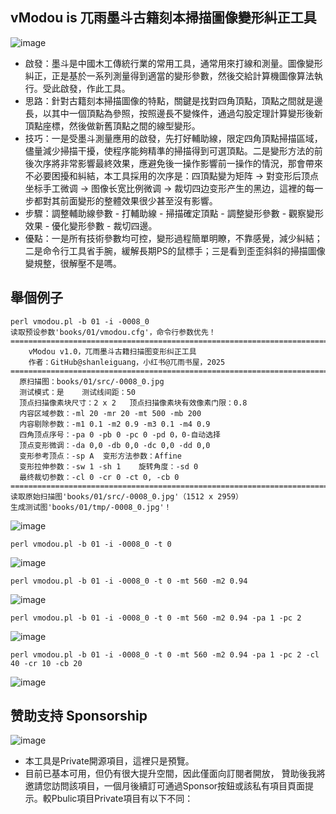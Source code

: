 


## vModou is 兀雨墨斗古籍刻本掃描圖像變形糾正工具

![image](https://github.com/shanleiguang/vModou/blob/main/images/000.png)

- 啟發：墨斗是中國木工傳統行業的常用工具，通常用來打線和測量。圖像變形糾正，正是基於一系列測量得到適當的變形參數，然後交給計算機圖像算法執行。受此啟發，作此工具。
- 思路：針對古籍刻本掃描圖像的特點，關鍵是找對四角頂點，頂點之間就是邊長，以其中一個頂點為參照，按照邊長不變條件，通過勾股定理計算變形後新頂點座標，然後做新舊頂點之間的線型變形。
- 技巧：一是受墨斗測量應用的啟發，先打好輔助線，限定四角頂點掃描區域，儘量減少掃描干擾，使程序能夠精準的掃描得到可選頂點。二是變形方法的前後次序將非常影響最終效果，應避免後一操作影響前一操作的情況，那會帶來不必要困擾和糾結，本工具採用的次序是：四頂點變为矩阵 -> 對变形后顶点坐标手工微调 -> 图像长宽比例微调 -> 裁切四边变形产生的黑边，這裡的每一步都對其前面變形的整體效果很少甚至沒有影響。
- 步驟：調整輔助線參數 - 打輔助線 - 掃描確定頂點 - 調整變形參數 - 觀察變形效果 - 優化變形參數 - 裁切四邊。
- 優點：一是所有技術參數均可控，變形過程簡單明瞭，不靠感覺，減少糾結；二是命令行工具省手腕，緩解長期PS的鼠標手；三是看到歪歪斜斜的掃描圖像變規整，很解壓不是嗎。

## 舉個例子

```
perl vmodou.pl -b 01 -i -0008_0  
读取预设参数'books/01/vmodou.cfg'，命令行参数优先！  
================================================================================  
    vModou v1.0，兀雨墨斗古籍扫描图变形纠正工具  
	作者：GitHub@shanleiguang，小红书@兀雨书屋，2025  
================================================================================  
  原扫描图：books/01/src/-0008_0.jpg  
  测试模式：是	测试线间距：50  
  顶点扫描像素块尺寸：2 x 2	顶点扫描像素块有效像素门限：0.8  
  内容区域参数：-ml 20 -mr 20 -mt 500 -mb 200  
  内容剔除参数：-m1 0.1 -m2 0.9 -m3 0.1 -m4 0.9  
  四角顶点序号：-pa 0 -pb 0 -pc 0 -pd 0，0-自动选择  
  顶点变形微调：-da 0,0 -db 0,0 -dc 0,0 -dd 0,0  
  变形参考顶点：-sp A	变形方法参数：Affine  
  变形拉伸参数：-sw 1 -sh 1	旋转角度：-sd 0  
  最终裁切参数：-cl 0 -cr 0 -ct 0, -cb 0  
================================================================================  
读取原始扫描图'books/01/src/-0008_0.jpg'（1512 x 2959）  
生成测试图'books/01/tmp/-0008_0.jpg'！
```

![image](https://github.com/shanleiguang/vModou/blob/main/images/001.png)

```
perl vmodou.pl -b 01 -i -0008_0 -t 0
```

![image](https://github.com/shanleiguang/vModou/blob/main/images/002.png)

```
perl vmodou.pl -b 01 -i -0008_0 -t 0 -mt 560 -m2 0.94
```
![image](https://github.com/shanleiguang/vModou/blob/main/images/003.png)

```
perl vmodou.pl -b 01 -i -0008_0 -t 0 -mt 560 -m2 0.94 -pa 1 -pc 2
```

![image](https://github.com/shanleiguang/vModou/blob/main/images/004.png)

```
perl vmodou.pl -b 01 -i -0008_0 -t 0 -mt 560 -m2 0.94 -pa 1 -pc 2 -cl 40 -cr 10 -cb 20
```

![image](https://github.com/shanleiguang/vModou/blob/main/images/005.png)

## 赞助支持 Sponsorship
![image](https://github.com/shanleiguang/vRain/blob/main/sponsor_new.png)  
- 本工具是Private開源項目，這裡只是預覽。
- 目前已基本可用，但仍有很大提升空間，因此僅面向訂閱者開放， 贊助後我將邀請您訪問該項目，一個月後續訂可通過Sponsor按鈕或該私有項目頁面提示。較Pbulic項目Private項目有以下不同：

